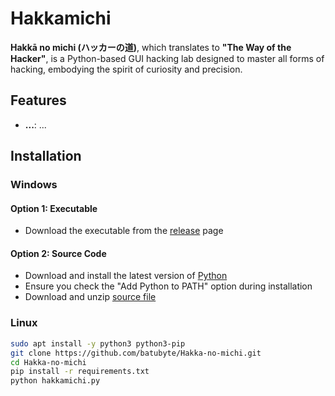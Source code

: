 # Hakkamichi

**Hakkā no michi (ハッカーの道)**, which translates to **"The Way of the Hacker"**, is a Python-based GUI hacking lab designed to master all forms of hacking, embodying the spirit of curiosity and precision.

## Features

- **...**: ...

## Installation

### Windows
#### Option 1: Executable
   - Download the executable from the [release](https://github.com/batubyte/Hakka-no-michi/releases) page

#### Option 2: Source Code
   - Download and install the latest version of [Python](https://www.python.org/downloads)
   - Ensure you check the "Add Python to PATH" option during installation
   - Download and unzip [source file](https://github.com/batubyte/Hakka-no-michi/archive/refs/heads/main.zip)

### Linux
```bash
sudo apt install -y python3 python3-pip
git clone https://github.com/batubyte/Hakka-no-michi.git
cd Hakka-no-michi
pip install -r requirements.txt
python hakkamichi.py
```
